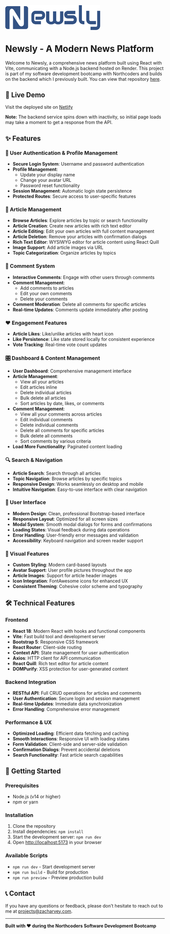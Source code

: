 <img src="/src/assets/newsly-logo.png" width="300">

# Newsly - A Modern News Platform

Welcome to Newsly, a comprehensive news platform built using React with Vite, communicating with a Node.js backend hosted on Render. This project is part of my software development bootcamp with Northcoders and builds on the backend which I previously built. You can view that repository [here](https://github.com/zacharvey88/nc-news).

## 🚀 Live Demo

Visit the deployed site on [Netlify](https://zacharvey-newsly.netlify.app/)

**Note:** The backend service spins down with inactivity, so initial page loads may take a moment to get a response from the API.

## ✨ Features

### 🔐 User Authentication & Profile Management
- **Secure Login System**: Username and password authentication
- **Profile Management**: 
  - Update your display name
  - Change your avatar URL
  - Password reset functionality
- **Session Management**: Automatic login state persistence
- **Protected Routes**: Secure access to user-specific features

### 📰 Article Management
- **Browse Articles**: Explore articles by topic or search functionality
- **Article Creation**: Create new articles with rich text editor
- **Article Editing**: Edit your own articles with full content management
- **Article Deletion**: Remove your articles with confirmation dialogs
- **Rich Text Editor**: WYSIWYG editor for article content using React Quill
- **Image Support**: Add article images via URL
- **Topic Categorization**: Organize articles by topics

### 💬 Comment System
- **Interactive Comments**: Engage with other users through comments
- **Comment Management**: 
  - Add comments to articles
  - Edit your own comments
  - Delete your comments
- **Comment Moderation**: Delete all comments for specific articles
- **Real-time Updates**: Comments update immediately after posting

### ❤️ Engagement Features
- **Article Likes**: Like/unlike articles with heart icon
- **Like Persistence**: Like state stored locally for consistent experience
- **Vote Tracking**: Real-time vote count updates

### 🎛️ Dashboard & Content Management
- **User Dashboard**: Comprehensive management interface
- **Article Management**:
  - View all your articles
  - Edit articles inline
  - Delete individual articles
  - Bulk delete all articles
  - Sort articles by date, likes, or comments
- **Comment Management**:
  - View all your comments across articles
  - Edit individual comments
  - Delete individual comments
  - Delete all comments for specific articles
  - Bulk delete all comments
  - Sort comments by various criteria
- **Load More Functionality**: Paginated content loading

### 🔍 Search & Navigation
- **Article Search**: Search through all articles
- **Topic Navigation**: Browse articles by specific topics
- **Responsive Design**: Works seamlessly on desktop and mobile
- **Intuitive Navigation**: Easy-to-use interface with clear navigation

### 📱 User Interface
- **Modern Design**: Clean, professional Bootstrap-based interface
- **Responsive Layout**: Optimized for all screen sizes
- **Modal System**: Smooth modal dialogs for forms and confirmations
- **Loading States**: Visual feedback during data operations
- **Error Handling**: User-friendly error messages and validation
- **Accessibility**: Keyboard navigation and screen reader support

### 🎨 Visual Features
- **Custom Styling**: Modern card-based layouts
- **Avatar Support**: User profile pictures throughout the app
- **Article Images**: Support for article header images
- **Icon Integration**: FontAwesome icons for enhanced UX
- **Consistent Theming**: Cohesive color scheme and typography

## 🛠️ Technical Features

### Frontend
- **React 18**: Modern React with hooks and functional components
- **Vite**: Fast build tool and development server
- **Bootstrap 5**: Responsive CSS framework
- **React Router**: Client-side routing
- **Context API**: State management for user authentication
- **Axios**: HTTP client for API communication
- **React Quill**: Rich text editor for article content
- **DOMPurify**: XSS protection for user-generated content

### Backend Integration
- **RESTful API**: Full CRUD operations for articles and comments
- **User Authentication**: Secure login and session management
- **Real-time Updates**: Immediate data synchronization
- **Error Handling**: Comprehensive error management

### Performance & UX
- **Optimized Loading**: Efficient data fetching and caching
- **Smooth Interactions**: Responsive UI with loading states
- **Form Validation**: Client-side and server-side validation
- **Confirmation Dialogs**: Prevent accidental deletions
- **Search Functionality**: Fast article search capabilities

## 🚀 Getting Started

### Prerequisites
- Node.js (v14 or higher)
- npm or yarn

### Installation
1. Clone the repository
2. Install dependencies: `npm install`
3. Start the development server: `npm run dev`
4. Open [http://localhost:5173](http://localhost:5173) in your browser

### Available Scripts
- `npm run dev` - Start development server
- `npm run build` - Build for production
- `npm run preview` - Preview production build

## 📞 Contact

If you have any questions or feedback, please don't hesitate to reach out to me at [projects@zacharvey.com](mailto:projects@zacharvey.com).

---

**Built with ❤️ during the Northcoders Software Development Bootcamp**

